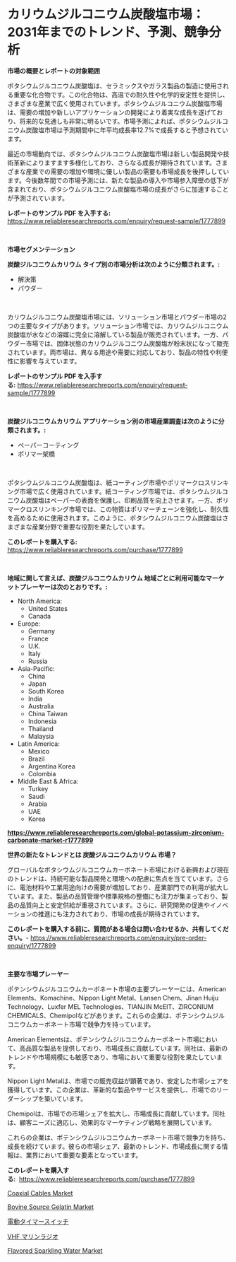 <p><h1>カリウムジルコニウム炭酸塩市場：2031年までのトレンド、予測、競争分析</h1></p><p><strong>市場の概要とレポートの対象範囲</strong></p>
<p><p>ポタシウムジルコニウム炭酸塩は、セラミックスやガラス製品の製造に使用される重要な化合物です。この化合物は、高温での耐久性や化学的安定性を提供し、さまざまな産業で広く使用されています。ポタシウムジルコニウム炭酸塩市場は、需要の増加や新しいアプリケーションの開発により着実な成長を遂げており、将来的な見通しも非常に明るいです。市場予測によれば、ポタシウムジルコニウム炭酸塩市場は予測期間中に年平均成長率12.7%で成長すると予想されています。</p><p>最近の市場動向では、ポタシウムジルコニウム炭酸塩市場は新しい製品開発や技術革新によりますます多様化しており、さらなる成長が期待されています。さまざまな産業での需要の増加や環境に優しい製品の需要も市場成長を後押ししています。今後数年間での市場予測には、新たな製品の導入や市場参入障壁の低下が含まれており、ポタシウムジルコニウム炭酸塩市場の成長がさらに加速することが予測されています。</p></p>
<p><strong>レポートのサンプル PDF を入手する:</strong> <a href="https://www.reliableresearchreports.com/enquiry/request-sample/1777899">https://www.reliableresearchreports.com/enquiry/request-sample/1777899</a></p>
<p>&nbsp;</p>
<p><strong>市場セグメンテーション</strong></p>
<p><strong>炭酸ジルコニウムカリウム タイプ別の市場分析は次のように分類されます。:</strong></p>
<p><ul><li>解決策</li><li>パウダー</li></ul></p>
<p>&nbsp;</p>
<p><p>カリウムジルコニウム炭酸塩市場には、ソリューション市場とパウダー市場の2つの主要なタイプがあります。ソリューション市場では、カリウムジルコニウム炭酸塩が水などの溶媒に完全に溶解している製品が販売されています。一方、パウダー市場では、固体状態のカリウムジルコニウム炭酸塩が粉末状になって販売されています。両市場は、異なる用途や需要に対応しており、製品の特性や利便性に影響を与えています。</p></p>
<p><strong>レポートのサンプル PDF を入手する:</strong>&nbsp;<a href="https://www.reliableresearchreports.com/enquiry/request-sample/1777899">https://www.reliableresearchreports.com/enquiry/request-sample/1777899</a></p>
<p>&nbsp;</p>
<p><strong> 炭酸ジルコニウムカリウム アプリケーション別の市場産業調査は次のように分類されます。:</strong></p>
<p><ul><li>ペーパーコーティング</li><li>ポリマー架橋</li></ul></p>
<p>&nbsp;</p>
<p><p>ポタシウムジルコニウム炭酸塩は、紙コーティング市場やポリマークロスリンキング市場で広く使用されています。紙コーティング市場では、ポタシウムジルコニウム炭酸塩はペーパーの表面を保護し、印刷品質を向上させます。一方、ポリマークロスリンキング市場では、この物質はポリマーチェーンを強化し、耐久性を高めるために使用されます。このように、ポタシウムジルコニウム炭酸塩はさまざまな産業分野で重要な役割を果たしています。</p></p>
<p><strong>このレポートを購入する:</strong>&nbsp; <a href="https://www.reliableresearchreports.com/purchase/1777899">https://www.reliableresearchreports.com/purchase/1777899</a></p>
<p>&nbsp;</p>
<p><strong>地域に関して言えば、炭酸ジルコニウムカリウム 地域ごとに利用可能なマーケットプレーヤーは次のとおりです。:</strong></p>
<p><ul>
    <li>
        North America:
        <ul>
            <li>United States</li>
            <li>Canada</li>
        </ul>
    </li>
    <li>
        Europe:
        <ul>
            <li>Germany</li>
            <li>France</li>
            <li>U.K.</li>
            <li>Italy</li>
            <li>Russia</li>
        </ul>
    </li>
    <li>
        Asia-Pacific:
        <ul>
            <li>China</li>
            <li>Japan</li>
            <li>South Korea</li>
            <li>India</li>
            <li>Australia</li>
            <li>China Taiwan</li>
            <li>Indonesia</li>
            <li>Thailand</li>
            <li>Malaysia</li>
        </ul>
    </li>
    <li>
        Latin America:
        <ul>
            <li>Mexico</li>
            <li>Brazil</li>
            <li>Argentina Korea</li>
            <li>Colombia</li>
        </ul>
    </li>
    <li>
        Middle East & Africa:
        <ul>
            <li>Turkey</li>
            <li>Saudi</li>
            <li>Arabia</li>
            <li>UAE</li>
            <li>Korea</li>
        </ul>
    </li>
    </ul></p>
<p><strong><a href="https://www.reliableresearchreports.com/global-potassium-zirconium-carbonate-market-r1777899">https://www.reliableresearchreports.com/global-potassium-zirconium-carbonate-market-r1777899</a></strong>&nbsp;</p>
<p><strong>世界の新たなトレンドとは 炭酸ジルコニウムカリウム 市場？</strong></p>
<p><p>グローバルなポタシウムジルコニウムカーボネート市場における新興および現在のトレンドは、持続可能な製品開発と環境への配慮に焦点を当てています。さらに、電池材料や工業用途向けの需要が増加しており、産業部門での利用が拡大しています。また、製品の品質管理や標準規格の整備にも注力が集まっており、製品の品質向上と安定供給が重視されています。さらに、研究開発の促進やイノベーションの推進にも注力されており、市場の成長が期待されています。</p></p>
<p><strong>このレポートを購入する前に、質問がある場合は問い合わせるか、共有してください。</strong>- <a href="https://www.reliableresearchreports.com/enquiry/pre-order-enquiry/1777899">https://www.reliableresearchreports.com/enquiry/pre-order-enquiry/1777899</a></p>
<p>&nbsp;</p>
<p><strong>主要な市場プレーヤー</strong></p>
<p><p>ポテンシウムジルコニウムカーボネート市場の主要プレーヤーには、American Elements、Komachine、Nippon Light Metal、Lansen Chem、Jinan Huiju Technology、Luxfer MEL Technologies、TIANJIN McEIT、ZIRCONIUM CHEMICALS、Chemipolなどがあります。これらの企業は、ポテンシウムジルコニウムカーボネート市場で競争力を持っています。</p><p>American Elementsは、ポテンシウムジルコニウムカーボネート市場において、高品質な製品を提供しており、市場成長に貢献しています。同社は、最新のトレンドや市場規模にも敏感であり、市場において重要な役割を果たしています。</p><p>Nippon Light Metalは、市場での販売収益が顕著であり、安定した市場シェアを獲得しています。この企業は、革新的な製品やサービスを提供し、市場でのリーダーシップを築いています。</p><p>Chemipolは、市場での市場シェアを拡大し、市場成長に貢献しています。同社は、顧客ニーズに適応し、効果的なマーケティング戦略を展開しています。</p><p>これらの企業は、ポテンシウムジルコニウムカーボネート市場で競争力を持ち、成長を続けています。彼らの市場シェア、最新のトレンド、市場成長に関する情報は、業界において重要な要素となっています。</p></p>
<p><strong>このレポートを購入する:</strong>&nbsp;&nbsp;<a href="https://www.reliableresearchreports.com/purchase/1777899">https://www.reliableresearchreports.com/purchase/1777899</a></p>
<p><p><a href="https://www.linkedin.com/pulse/coaxial-cables-market-size-growth-outlook-from-2024-2031-projecting-41y0f?trackingId=MdcFV6%2B1h%2Fzo0BS3DUrDWw%3D%3D">Coaxial Cables Market</a></p><p><a href="https://www.linkedin.com/pulse/bovine-source-gelatin-market-offers-provide-insightful-data-time-r5zac?trackingId=0z8f23XPtamOQ%2FUmmteCtQ%3D%3D">Bovine Source Gelatin Market</a></p><p><a href="https://medium.com/@jordymiller39/%E9%9B%BB%E6%B0%97%E3%82%BF%E3%82%A4%E3%83%9E%E3%83%BC%E3%82%B9%E3%82%A4%E3%83%83%E3%83%81%E5%B8%82%E5%A0%B4%E8%AA%BF%E6%9F%BB%E3%83%AC%E3%83%9D%E3%83%BC%E3%83%88-%E3%81%9D%E3%81%AE%E6%AD%B4%E5%8F%B2%E3%81%A82031%E5%B9%B4%E3%81%BE%E3%81%A7%E3%81%AE%E4%BA%88%E6%B8%AC-e137dfa29114">電動タイマースイッチ</a></p><p><a href="https://medium.com/@mad.jake/vhf%E3%83%9E%E3%83%AA%E3%83%B3%E3%83%A9%E3%82%B8%E3%82%AA%E5%B8%82%E5%A0%B4%E5%B1%95%E6%9C%9B-%E7%94%A3%E6%A5%AD%E6%A6%82%E8%A6%81%E3%81%A8%E4%BA%88%E6%B8%AC-2024%E5%B9%B4%E3%81%8B%E3%82%892031%E5%B9%B4%E3%81%BE%E3%81%A7-b5cf91bc5663">VHF マリンラジオ</a></p><p><a href="https://github.com/jsmusil/Market-Research-Report-List-2/blob/main/flavored-sparkling-water-market.md">Flavored Sparkling Water Market</a></p></p>